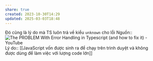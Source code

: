 ```yaml
---
share: true
created: 2023-10-30T14:29
updated: 2025-03-03T18:48
---
```

Đó cũng là lý do mà TS luôn trả về kiểu `unknown` cho lỗi
Nguồn:: ![The PROBLEM With Error Handling in Typescript (and how to fix it) - YouTube](https://youtu.be/1U44SbOa7rE?si=BCRbxhIRQILE8q07)
Lý do:: [[JavaScript vốn được sinh ra để chạy trên trình duyệt và không được dùng để làm việc với lượng code lớn]]